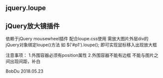 ## jquery.loupe

## jQuery放大镜插件

依赖于jQuery mousewheel插件
配合loupe.css使用
需放大图片外层div的jQuery对象绑定loupe()方法
如 $('#p1').loupe(); 即可实现鼠标移入出现放大框

注意事项：
1.外围容器必须有position属性
2.外围容器不能有边框 不能与图片之间出现间距，补白

BobDu 2018.05.23
